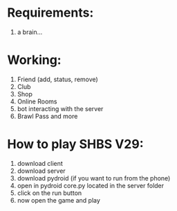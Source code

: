 # Requirements:
1. a brain...

# Working:
1. Friend (add, status, remove)
2. Club
3. Shop
4. Online Rooms
5. bot interacting with the server
6. Brawl Pass
and more

# How to play SHBS V29:
1. download client
2. download server
3. download pydroid (if you want to run from the phone)
4. open in pydroid core.py located in the server folder
5. click on the run button
6. now open the game and play
